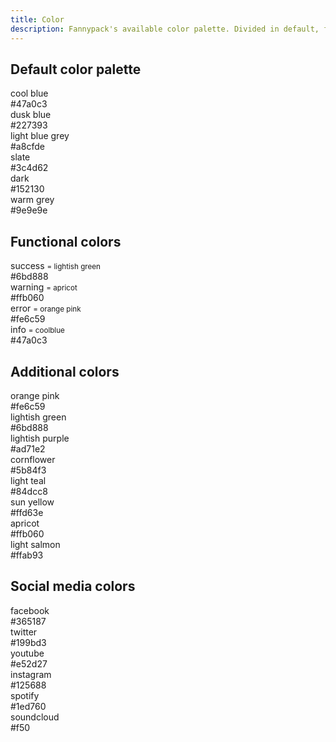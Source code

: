 ```yaml
---
title: Color
description: Fannypack's available color palette. Divided in default, functional, additional and social media colors
---
```


## Default color palette

<div class="grid">
	<div class="col-4">
		<div class="fp-droplet coolblue">
			<div class="fp-droplet__color" role="none presentation"></div>
			<div class="fp-droplet__meta">
				<div class="fp-droplet__name">cool blue</div>
				<div class="fp-droplet__hex">#47a0c3</div>
			</div>
		</div>
	</div>
	<div class="col-4">
		<div class="fp-droplet duskblue">
			<div class="fp-droplet__color" role="none presentation"></div>
			<div class="fp-droplet__meta">
				<div class="fp-droplet__name">dusk blue</div>
				<div class="fp-droplet__hex">#227393</div>
			</div>
		</div>
	</div>
	<div class="col-4">
		<div class="fp-droplet lightbluegrey">
			<div class="fp-droplet__color" role="none presentation"></div>
			<div class="fp-droplet__meta">
				<div class="fp-droplet__name">light blue grey</div>
				<div class="fp-droplet__hex">#a8cfde</div>
			</div>
		</div>
	</div>
	<div class="col-4" col--clear>
		<div class="fp-droplet slate">
			<div class="fp-droplet__color" role="none presentation"></div>
			<div class="fp-droplet__meta">
				<div class="fp-droplet__name">slate</div>
				<div class="fp-droplet__hex">#3c4d62</div>
			</div>
		</div>
	</div>
	<div class="col-4">
		<div class="fp-droplet dark">
			<div class="fp-droplet__color" role="none presentation"></div>
			<div class="fp-droplet__meta">
				<div class="fp-droplet__name">dark</div>
				<div class="fp-droplet__hex">#152130</div>
			</div>
		</div>
	</div>
	<div class="col-4">
		<div class="fp-droplet warmgrey">
			<div class="fp-droplet__color" role="none presentation"></div>
			<div class="fp-droplet__meta">
				<div class="fp-droplet__name">warm grey</div>
				<div class="fp-droplet__hex">#9e9e9e</div>
			</div>
		</div>
	</div>
</div>


## Functional colors

<div class="grid">
	<div class="col-4">
		<div class="fp-droplet success">
			<div class="fp-droplet__color" role="none presentation"></div>
			<div class="fp-droplet__meta">
				<div class="fp-droplet__name">success <small class="text--muted">= lightish green</small></div>
				<div class="fp-droplet__hex">#6bd888</div>
			</div>
		</div>
	</div>
	<div class="col-4">
		<div class="fp-droplet warning">
			<div class="fp-droplet__color" role="none presentation"></div>
			<div class="fp-droplet__meta">
				<div class="fp-droplet__name">warning <small class="text--muted">= apricot</small></div>
				<div class="fp-droplet__hex">#ffb060</div>
			</div>
		</div>
	</div>
	<div class="col-4">
		<div class="fp-droplet error">
			<div class="fp-droplet__color" role="none presentation"></div>
			<div class="fp-droplet__meta">
				<div class="fp-droplet__name">error <small class="text--muted">= orange pink</small></div>
				<div class="fp-droplet__hex">#fe6c59</div>
			</div>
		</div>
	</div>
	<div class="col-4 col--clear">
		<div class="fp-droplet info">
			<div class="fp-droplet__color" role="none presentation"></div>
			<div class="fp-droplet__meta">
				<div class="fp-droplet__name">info <small class="text--muted">= coolblue</small></div>
				<div class="fp-droplet__hex">#47a0c3</div>
			</div>
		</div>
	</div>
</div>

## Additional colors

<div class="grid">
	<div class="col-4">
		<div class="fp-droplet orangepink">
			<div class="fp-droplet__color" role="none presentation"></div>
			<div class="fp-droplet__meta">
				<div class="fp-droplet__name">orange pink</div>
				<div class="fp-droplet__hex">#fe6c59</div>
			</div>
		</div>
	</div>
	<div class="col-4">
		<div class="fp-droplet lightishgreen">
			<div class="fp-droplet__color" role="none presentation"></div>
			<div class="fp-droplet__meta">
				<div class="fp-droplet__name">lightish green</div>
				<div class="fp-droplet__hex">#6bd888</div>
			</div>
		</div>
	</div>
	<div class="col-4">
		<div class="fp-droplet lightishpurple">
			<div class="fp-droplet__color" role="none presentation"></div>
			<div class="fp-droplet__meta">
				<div class="fp-droplet__name">lightish purple</div>
				<div class="fp-droplet__hex">#ad71e2</div>
			</div>
		</div>
	</div>
	<div class="col-4 col--clear">
		<div class="fp-droplet cornflower">
			<div class="fp-droplet__color" role="none presentation"></div>
			<div class="fp-droplet__meta">
				<div class="fp-droplet__name">cornflower</div>
				<div class="fp-droplet__hex">#5b84f3</div>
			</div>
		</div>
	</div>
	<div class="col-4">
		<div class="fp-droplet lightteal">
			<div class="fp-droplet__color" role="none presentation"></div>
			<div class="fp-droplet__meta">
				<div class="fp-droplet__name">light teal</div>
				<div class="fp-droplet__hex">#84dcc8</div>
			</div>
		</div>
	</div>
	<div class="col-4" col--clear>
		<div class="fp-droplet sunyellow">
			<div class="fp-droplet__color" role="none presentation"></div>
			<div class="fp-droplet__meta">
				<div class="fp-droplet__name">sun yellow</div>
				<div class="fp-droplet__hex">#ffd63e</div>
			</div>
		</div>
	</div>
	<div class="col-4 col--clear">
		<div class="fp-droplet apricot">
			<div class="fp-droplet__color" role="none presentation"></div>
			<div class="fp-droplet__meta">
				<div class="fp-droplet__name">apricot</div>
				<div class="fp-droplet__hex">#ffb060</div>
			</div>
		</div>
	</div>
	<div class="col-4">
		<div class="fp-droplet lightsalmon">
			<div class="fp-droplet__color" role="none presentation"></div>
			<div class="fp-droplet__meta">
				<div class="fp-droplet__name">light salmon</div>
				<div class="fp-droplet__hex">#ffab93</div>
			</div>
		</div>
	</div>
</div>

## Social media colors

<div class="grid">
	<div class="col-4">
		<div class="fp-droplet facebook">
			<div class="fp-droplet__color" role="none presentation"></div>
			<div class="fp-droplet__meta">
				<div class="fp-droplet__name">facebook</div>
				<div class="fp-droplet__hex">#365187</div>
			</div>
		</div>
	</div>
	<div class="col-4">
		<div class="fp-droplet twitter">
			<div class="fp-droplet__color" role="none presentation"></div>
			<div class="fp-droplet__meta">
				<div class="fp-droplet__name">twitter</div>
				<div class="fp-droplet__hex">#199bd3</div>
			</div>
		</div>
	</div>
	<div class="col-4">
		<div class="fp-droplet youtube">
			<div class="fp-droplet__color" role="none presentation"></div>
			<div class="fp-droplet__meta">
				<div class="fp-droplet__name">youtube</div>
				<div class="fp-droplet__hex">#e52d27</div>
			</div>
		</div>
	</div>
	<div class="col-4 col--clear">
		<div class="fp-droplet instagram">
			<div class="fp-droplet__color" role="none presentation"></div>
			<div class="fp-droplet__meta">
				<div class="fp-droplet__name">instagram</div>
				<div class="fp-droplet__hex">#125688</div>
			</div>
		</div>
	</div>
	<div class="col-4">
		<div class="fp-droplet spotify">
			<div class="fp-droplet__color" role="none presentation"></div>
			<div class="fp-droplet__meta">
				<div class="fp-droplet__name">spotify</div>
				<div class="fp-droplet__hex">#1ed760</div>
			</div>
		</div>
	</div>
	<div class="col-4">
		<div class="fp-droplet soundcloud">
			<div class="fp-droplet__color" role="none presentation"></div>
			<div class="fp-droplet__meta">
				<div class="fp-droplet__name">soundcloud</div>
				<div class="fp-droplet__hex">#f50</div>
			</div>
		</div>
	</div>
</div>

